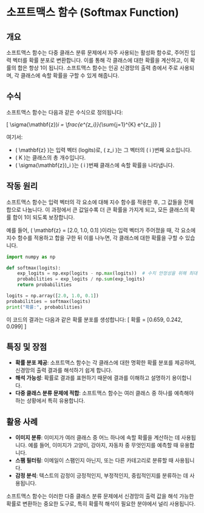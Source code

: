 # 소프트맥스 함수 (Softmax Function)

## 개요
소프트맥스 함수는 다중 클래스 분류 문제에서 자주 사용되는 활성화 함수로, 주어진 입력 벡터를 확률 분포로 변환합니다. 이를 통해 각 클래스에 대한 확률을 계산하고, 이 확률의 합은 항상 1이 됩니다. 소프트맥스 함수는 인공 신경망의 출력 층에서 주로 사용되며, 각 클래스에 속할 확률을 구할 수 있게 해줍니다.

## 수식
소프트맥스 함수는 다음과 같은 수식으로 정의됩니다:

\[
\sigma(\mathbf{z})_i = \frac{e^{z_i}}{\sum_{j=1}^{K} e^{z_j}}
\]

여기서:
- \( \mathbf{z} \)는 입력 벡터 (logits)로, \( z_i \)는 그 벡터의 \( i \)번째 요소입니다.
- \( K \)는 클래스의 총 개수입니다.
- \( \sigma(\mathbf{z})_i \)는 \( i \)번째 클래스에 속할 확률을 나타냅니다.

## 작동 원리
소프트맥스 함수는 입력 벡터의 각 요소에 대해 지수 함수를 적용한 후, 그 값들을 전체 합으로 나눕니다. 이 과정에서 큰 값일수록 더 큰 확률을 가지게 되고, 모든 클래스의 확률 합이 1이 되도록 보장합니다.

예를 들어, \( \mathbf{z} = [2.0, 1.0, 0.1] \)이라는 입력 벡터가 주어졌을 때, 각 요소에 지수 함수를 적용하고 합을 구한 뒤 이를 나누면, 각 클래스에 대한 확률을 구할 수 있습니다.

```python
import numpy as np

def softmax(logits):
    exp_logits = np.exp(logits - np.max(logits))  # 수치 안정성을 위해 최대값을 뺌
    probabilities = exp_logits / np.sum(exp_logits)
    return probabilities

logits = np.array([2.0, 1.0, 0.1])
probabilities = softmax(logits)
print("확률:", probabilities)
```

이 코드의 결과는 다음과 같은 확률 분포를 생성합니다:
\[ 확률 = [0.659, 0.242, 0.099] \]

## 특징 및 장점
- **확률 분포 제공**: 소프트맥스 함수는 각 클래스에 대한 명확한 확률 분포를 제공하여, 신경망의 출력 결과를 해석하기 쉽게 합니다.
- **해석 가능성**: 확률로 결과를 표현하기 때문에 결과를 이해하고 설명하기 용이합니다.
- **다중 클래스 분류 문제에 적합**: 소프트맥스 함수는 여러 클래스 중 하나를 예측해야 하는 상황에서 특히 유용합니다.

## 활용 사례
- **이미지 분류**: 이미지가 여러 클래스 중 어느 하나에 속할 확률을 계산하는 데 사용됩니다. 예를 들어, 이미지가 고양이, 강아지, 자동차 중 무엇인지를 예측할 때 유용합니다.
- **스팸 필터링**: 이메일이 스팸인지 아닌지, 또는 다른 카테고리로 분류할 때 사용됩니다.
- **감정 분석**: 텍스트의 감정이 긍정적인지, 부정적인지, 중립적인지를 분류하는 데 사용됩니다.

소프트맥스 함수는 이러한 다중 클래스 분류 문제에서 신경망의 출력 값을 해석 가능한 확률로 변환하는 중요한 도구로, 특히 확률적 해석이 필요한 분야에서 널리 사용됩니다.